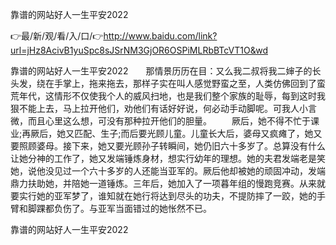 靠谱的网站好人一生平安2022

👉最/新/观/看/入/口/👉http://www.baidu.com/link?url=jHz8AcivB1yuSpc8sJSrNM3GjOR6OSPiMLRbBTcVT1O&wd

靠谱的网站好人一生平安2022　　那情景历历在目：又么我二叔将我二婶子的长头发，绕在手掌上，拖来拖去，那样子实在叫人感觉野蛮之至，人类仿佛回到了蛮荒年代，这情形不仅使我个人的威风扫地，也是我们整个家族的耻辱，每到这时我狠不能上去，马上拉开他们，劝他们有话好好说，何必动手动脚呢。可我人小言微，而且心里这么想，可没有那种拉开他们的胆量。
　　厥后，她不得不忙于课业;再厥后，她又匹配、生子;而后要光顾儿童。儿童长大后，婆母又疯瘫了，她又要照顾婆母。接下来，她又要光顾孙子转瞬间，她仍旧六十多岁了。总算没有什么让她分神的工作了，她又发端锤炼身材，想实行幼年的理想。她的夫君发端老是笑她，说他没见过一个六十多岁的人还能当亚军的。厥后他却被她的顽固冲动，发端鼎力扶助她，并陪她一道锤炼。三年后，她加入了一项暮年组的慢跑竞赛。从来就要实行她的亚军梦了，谁知就在她行将达到尽头的功夫，不提防摔了一跤，她的手臂和脚踝都负伤了。与亚军当面错过的她怅然不已。


靠谱的网站好人一生平安2022
